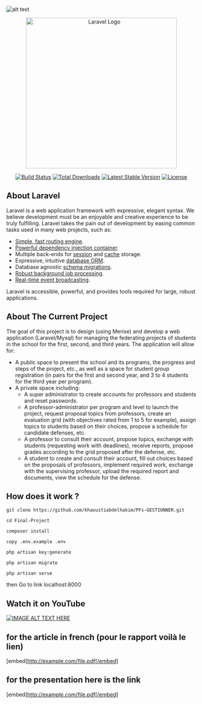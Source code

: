 ![alt text](https://github.com/khaouitiabdelhakim/PFs-GESTIONNER/blob/master/screenshots/pfs%20gestionner.png)


<p align="center"><a href="https://laravel.com" target="_blank"><img src="https://raw.githubusercontent.com/laravel/art/master/logo-lockup/5%20SVG/2%20CMYK/1%20Full%20Color/laravel-logolockup-cmyk-red.svg" width="400" alt="Laravel Logo"></a></p>

<p align="center">
<a href="https://github.com/laravel/framework/actions"><img src="https://github.com/laravel/framework/workflows/tests/badge.svg" alt="Build Status"></a>
<a href="https://packagist.org/packages/laravel/framework"><img src="https://img.shields.io/packagist/dt/laravel/framework" alt="Total Downloads"></a>
<a href="https://packagist.org/packages/laravel/framework"><img src="https://img.shields.io/packagist/v/laravel/framework" alt="Latest Stable Version"></a>
<a href="https://packagist.org/packages/laravel/framework"><img src="https://img.shields.io/packagist/l/laravel/framework" alt="License"></a>
</p>

## About Laravel

Laravel is a web application framework with expressive, elegant syntax. We believe development must be an enjoyable and creative experience to be truly fulfilling. Laravel takes the pain out of development by easing common tasks used in many web projects, such as:

- [Simple, fast routing engine](https://laravel.com/docs/routing).
- [Powerful dependency injection container](https://laravel.com/docs/container).
- Multiple back-ends for [session](https://laravel.com/docs/session) and [cache](https://laravel.com/docs/cache) storage.
- Expressive, intuitive [database ORM](https://laravel.com/docs/eloquent).
- Database agnostic [schema migrations](https://laravel.com/docs/migrations).
- [Robust background job processing](https://laravel.com/docs/queues).
- [Real-time event broadcasting](https://laravel.com/docs/broadcasting).

Laravel is accessible, powerful, and provides tools required for large, robust applications.

## About The Current Project

The goal of this project is to design (using Merise) and develop a web application (Laravel/Mysql) for managing the federating projects of students in the school for the first, second, and third years. The application will allow for:
- A public space to present the school and its programs, the progress and steps of the project, etc., as well as a space for student group registration (in pairs for the first and second year, and 3 to 4 students for the third year per program).
- A private space including:
  * A super administrator to create accounts for professors and students and reset passwords.
  * A professor-administrator per program and level to launch the project, request proposal topics from professors, create an evaluation grid (with objectives rated from 1 to 5 for example), assign topics to students based on their choices, propose a schedule for candidate defenses, etc.
  * A professor to consult their account, propose topics, exchange with students (requesting work with deadlines), receive reports, propose grades according to the grid proposed after the defense, etc.
  * A student to create and consult their account, fill out choices based on the proposals of professors, implement required work, exchange with the supervising professor, upload the required report and documents, view the schedule for the defense.


## How does it work ?

```
git clone https://github.com/khaouitiabdelhakim/PFs-GESTIONNER.git

cd Final-Project

composer install

copy .env.example .env

php artisan key:generate

php artisan migrate
 
php artisan serve

```

then Go to link localhost:8000


## Watch it on YouTube
[![IMAGE ALT TEXT HERE](https://img.youtube.com/vi/6NV4Cbw5DCI/0.jpg)](https://www.youtube.com/watch?v=6NV4Cbw5DCI)

## for the article in french (pour le rapport voilà le lien)
[embed]http://example.com/file.pdf[/embed]

## for the presentation here is the link
[embed]http://example.com/file.pdf[/embed]
